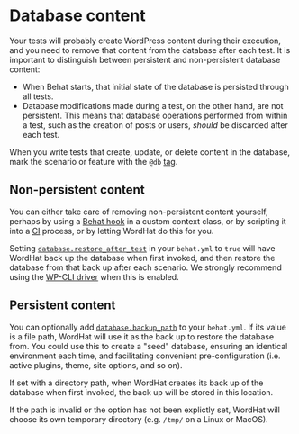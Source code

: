 # Database content

Your tests will probably create WordPress content during their execution, and you need to remove that content from the database after each test. It is important to distinguish between persistent and non-persistent database content:

* When Behat starts, that initial state of the database is persisted through all tests.
* Database modifications made during a test, on the other hand, are not persistent. This means that database operations performed from within a test, such as the creation of posts or users, *should* be discarded after each test.

When you write tests that create, update, or delete content in the database, mark the scenario or feature with the `@db` [tag](http://behat.org/en/latest/user_guide/organizing.html#tags).


## Non-persistent content

You can either take care of removing non-persistent content yourself, perhaps by using a [Behat hook](http://behat.org/en/latest/user_guide/context/hooks.html) in a custom context class, or by scripting it into a <a href="https://en.wikipedia.org/wiki/Continuous_integration"><abbr title="continuous integration">CI</abbr></a> process, or by letting WordHat do this for you.

Setting [`database.restore_after_test`](/configuration/settings.md) in your `behat.yml` to `true` will have WordHat back up the database when first invoked, and then restore the database from that back up after each scenario. We strongly recommend using the [WP-CLI driver](faq.md#drivers) when this is enabled.


## Persistent content

You can optionally add [`database.backup_path`](/configuration/settings.md) to your `behat.yml`. If its value is a file path, WordHat will use it as the back up to restore the database from. You could use this to create a "seed" database, ensuring an identical environment each time, and facilitating convenient pre-configuration (i.e. active plugins, theme, site options, and so on).

If set with a directory path, when WordHat creates its back up of the database when first invoked, the back up will be stored in this location.

If the path is invalid or the option has not been explictly set, WordHat will choose its own temporary directory (e.g. `/tmp/` on a Linux or MacOS).
